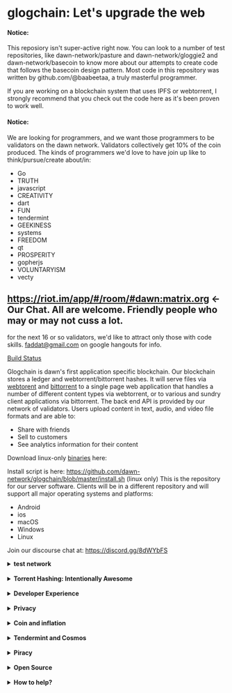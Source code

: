 # glogchain: Let's upgrade the web

#### Notice: 
This reposiory isn't super-active right now. You can look to a number of test repositories, like dawn-network/pasture and dawn-network/gloggie2 and dawn-network/basecoin to know more about our attempts to create code that follows the  basecoin design pattern.  Most code in this repository was written by github.com/@baabeetaa, a truly masterful programmer.  

If you are working on a blockchain system that uses IPFS or webtorrent, I strongly recommend that you check out the code here as it's been proven to work well.  

#### Notice: 
We are looking for programmers, and we want those programmers to be validators on the dawn network.  Validators collectively get 10% of the coin produced.  The kinds of programmers we'd love to have join up like to think/pursue/create about/in:

* Go
* TRUTH
* javascript
* CREATIVITY
* dart
* FUN
* tendermint
* GEEKINESS
* systems
* FREEDOM
* qt
* PROSPERITY
* gopherjs
* VOLUNTARYISM
* vecty

## https://riot.im/app/#/room/#dawn:matrix.org  <-Our Chat.  All are welcome.  Friendly people who may or may not cuss a lot.  

for the next 16 or so validators, we'd like to attract only those with code skills.  faddat@gmail.com on google hangouts for info.  

 [Build Status](http://163.172.150.160/api/badges/dawn-network/glogchain/status.svg)

Glogchain is dawn's first application specific blockchain.  Our blockchain stores a ledger and webtorrent/bittorrent hashes.   It will serve files via [webtorent](http://webtorrent.io) and [bittorrent](http://bittorrent.org/) to a single page web application that handles a number of different content types via webtorrent, or to various and sundry client applications via bittorrent.  The back end API is provided by our network of validators.  Users upload content in text, audio, and video file formats and are able to:

* Share with friends
* Sell to customers
* See analytics information for their content

Download linux-only [binaries](https://github.com/dawn-network/glogchain/releases) here:  

Install script is here: https://github.com/dawn-network/glogchain/blob/master/install.sh  (linux only)
This is the repository for our server software.  Clients will be in a different repository and will support all major operating systems and platforms:

* Android
* ios
* macOS
* Windows
* Linux

Join our discourse chat at: https://discord.gg/8dWYbFS

<details>
<summary><b>test network</b></summary>
You can currently e-mail or send a google hangouts message to Jacob Gadikian at faddat@gmail.com for help getting onto one of our testnets as a validator, non-validator or light client.
</details>
<BR>

<details>
<summary><b>Torrent Hashing: Intentionally Awesome</b></summary>

By storing hashes to our blockchain, and checking file hashes for validity, we are able to provide an immutability mechansim beyond our blockchain for the files that users upload.  

</details>
<BR>
<details>
<summary><b>Developer Experience</b></summary>

We have made a router, the Dawn R1, which happens to handily double as a computer which is equipped with a modern x86 CPU and adequate RAM and SSD storage.  This router makes an ideal development setup and comes pre-stocked with an opinionated golang development environment.  Developers do not need this router to participate, however fresh developers and experts alike will appreciate its isolated development environment that allows for fast, known-good development against our stack.  If you've any questions about the router or would like to buy one (sold at cost to developers who have made code commits to our projects) please contact Jacob Gadikian at faddat@gmail.com on google hangouts.

[![Router6d7376.md.png](http://www.steemimg.com/images/2017/02/07/Router6d7376.md.png)](http://www.steemimg.com/image/GhYv7)
</details>
<BR>
<details>
<summary><b>Privacy</b></summary>
[![Slashdot Screencap](http://www.steemimg.com/images/2017/02/07/Screenshotfrom2017-02-0714-13-47dd71e.png)](http://www.steemimg.com/images/2017/02/07/Screenshotfrom2017-02-0714-13-47dd71e.png)
This.

Privacy is implemented as follows:

* Public - Shared far and wide
* Private - Restricted to a key-holding group of individuals.  Users who do not possess the needed key are not allowed to decrypt private content.  We never possess the keys needed to unlock private content.
</details>

<BR>

<details>
<summary><b>Coin and inflation</b></summary>
To ensure its survival in perpetuity, we have implemented a cryptocurrency system called Ray in glogchain.  One unit of currency is created with each block, forever.  This means that while early years will have a high inflation rate, actual currency supply after the 10th year or so will ahve relatively low inflation.  Given that content distribution and storage in this manner is at an infant state, we feel that ensuring a high enough validator count and a high (90%) rate of payments to creators based on hit count + eyeball-time will distribute the network's creative rays in a manner that reflects reality.  
</details>
<BR>
<details>
<summary><b>Tendermint and Cosmos</b></summary>
We are of course huge fans of the [tendermint blockchain toolkit](http://github.com/tendermint/tendermint), and of the inter-network of blocckahins called [cosmos](http://github.com/tendermint/cosmos).  For more information, please see their whitepaper.  
</details>
<BR>
<details>
<summary><b>Piracy</b></summary>
We encourage users to upload works to which they own the copyright.  Our seeders must unfortunately stop seeding files determined to contain copyrighted content not owned by the user.  Users may also choose to copyleft their content, or license it as they see fit.  The difference is that in our implementation, users drive decisionmaking about copyright, not a cabal of governmnet backed companies that have been around as long as recorded music.
</details>
<BR>
<details>
<summary><b>Open Source</b></summary>
[Open source] can change the world for the better.  Drug patents are morally bankrupt.  The time it takes to copy a product is more than enough time for any exclusivity:  Patent and copyright laws were made in the 1800s and a spineless, cowardly American government too focused on warfare abroad to even be capable of ensuring the well-being of its own people, let alone anyone else's has tried to make its copyright agenda the global norm.  And that should be fine with you-- if you're Coca-Cola, or Microsoft, or Google, or Facebook, or Apple, or Michael Jackons's heirs.  But you're not any of those (even if you're on the board of one of the entities I named)-- you are YOU.  So-- when's the last time copyright/patent law did anything good for YOU?   Copyrights that were intended to last for no longer than seven years now last 25 years longer than the author's lifespan.  There is absolutley no way that patents and copyrights aren't holding back the pace of innovation.  This is 100% open source software.  We're working very hard to ship it on 100% open source hardware, but things are so far gone that isn't even possible for our first revision, despite our efforts to do so.  
</details>
<BR>
<details>
<summary><b>How to help?</b></summary>
<details>
article on jacobgadikian.com forthcoming.  
</details>

